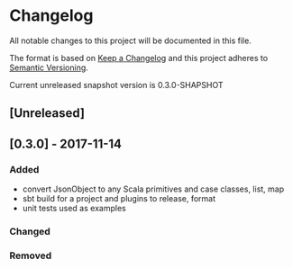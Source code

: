 # Changelog
All notable changes to this project will be documented in this file.

The format is based on [Keep a Changelog](http://keepachangelog.com/en/1.0.0/)
and this project adheres to [Semantic Versioning](http://semver.org/spec/v2.0.0.html).

Current unreleased snapshot version is 0.3.0-SHAPSHOT

## [Unreleased]

## [0.3.0] - 2017-11-14
### Added
- convert JsonObject to any Scala primitives and case classes, list, map
- sbt build for a project and plugins to release, format
- unit tests used as examples

### Changed

### Removed